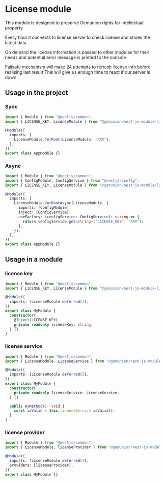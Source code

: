 # License module

This module is designed to preserve Gemunion rights for intellectual property

Every hour it connects to license server to check license and stores the latest data

On demand the license information is passed to other modules
for their needs and potential error message is printed to the console

Failsafe mechanism will make 24 attempts to refresh license info before realising last result
This will give us enough time to react if our server is down

## Usage in the project

### Sync
```ts
import { Module } from "@nestjs/common";
import { LICENSE_KEY, LicenseModule } from "@gemunion/nest-js-module-license";

@Module({
  imports: [
    LicenseModule.forRoot(LicenseModule, "XXX"),
  ],
})
export class AppModule {}
```

### Async
```ts
import { Module } from "@nestjs/common";
import { ConfigModule, ConfigService } from "@nestjs/config";
import { LICENSE_KEY, LicenseModule } from "@gemunion/nest-js-module-license";

@Module({
  imports: [
    LicenseModule.forRootAsync(LicenseModule, {
      imports: [ConfigModule],
      inject: [ConfigService],
      useFactory: (configService: ConfigService): string => {
        return configService.get<string>("LICENSE_KEY", "XXX");
      },
    }),
  ],
})
export class AppModule {}
```

## Usage in a module

### license key

```ts
import { Module } from "@nestjs/common";
import { LICENSE_KEY, LicenseModule } from "@gemunion/nest-js-module-license";

@Module({
  imports: [LicenseModule.deferred()],
})
export class MyModule {
  constructor(
    @Inject(LICENSE_KEY)
    private readonly licenseKey: string,
  ) {}
}
```

### license service
```ts
import { Module } from "@nestjs/common";
import { LicenseModule, LicenseService } from "@gemunion/nest-js-module-license";

@Module({
  imports: [LicenseModule.deferred()],
})
export class MyModule {
  constructor(
    private readonly licenseService: LicenseService,
  ) {}

  public myMethod(): void {
    const isValid = this.licenseService.isValid();
  }
}
```


### license provider
```ts
import { Module } from "@nestjs/common";
import { LicenseModule, licenseProvider } from "@gemunion/nest-js-module-license";

@Module({
  imports: [LicenseModule.deferred()],
  providers: [licenseProvider],
})
export class MyModule {}
```
